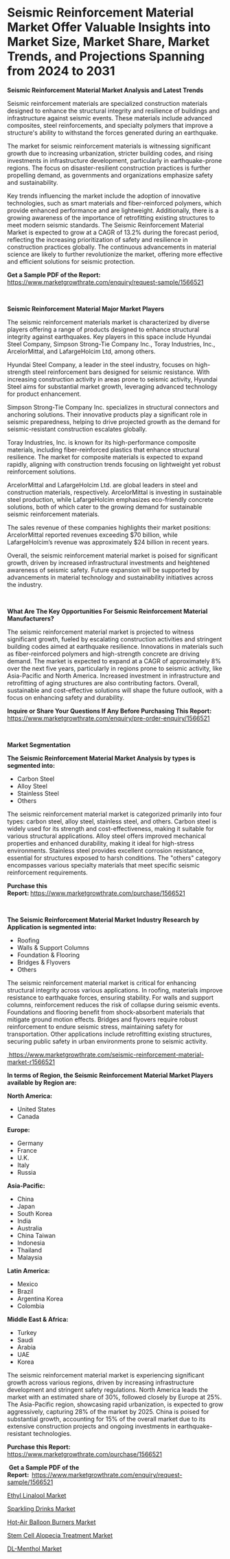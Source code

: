 <p><h1>Seismic Reinforcement Material Market Offer Valuable Insights into Market Size, Market Share, Market Trends, and Projections Spanning from 2024 to 2031</h1></p><p><strong>Seismic Reinforcement Material Market Analysis and Latest Trends</strong></p>
<p><p>Seismic reinforcement materials are specialized construction materials designed to enhance the structural integrity and resilience of buildings and infrastructure against seismic events. These materials include advanced composites, steel reinforcements, and specialty polymers that improve a structure's ability to withstand the forces generated during an earthquake. </p><p>The market for seismic reinforcement materials is witnessing significant growth due to increasing urbanization, stricter building codes, and rising investments in infrastructure development, particularly in earthquake-prone regions. The focus on disaster-resilient construction practices is further propelling demand, as governments and organizations emphasize safety and sustainability. </p><p>Key trends influencing the market include the adoption of innovative technologies, such as smart materials and fiber-reinforced polymers, which provide enhanced performance and are lightweight. Additionally, there is a growing awareness of the importance of retrofitting existing structures to meet modern seismic standards. The Seismic Reinforcement Material Market is expected to grow at a CAGR of 13.2% during the forecast period, reflecting the increasing prioritization of safety and resilience in construction practices globally. The continuous advancements in material science are likely to further revolutionize the market, offering more effective and efficient solutions for seismic protection.</p></p>
<p><strong>Get a Sample PDF of the Report:&nbsp;</strong> <a href="https://www.marketgrowthrate.com/enquiry/request-sample/1566521">https://www.marketgrowthrate.com/enquiry/request-sample/1566521</a></p>
<p>&nbsp;</p>
<p><strong>Seismic Reinforcement Material Major Market Players</strong></p>
<p><p>The seismic reinforcement materials market is characterized by diverse players offering a range of products designed to enhance structural integrity against earthquakes. Key players in this space include Hyundai Steel Company, Simpson Strong-Tie Company Inc., Toray Industries, Inc., ArcelorMittal, and LafargeHolcim Ltd, among others. </p><p>Hyundai Steel Company, a leader in the steel industry, focuses on high-strength steel reinforcement bars designed for seismic resistance. With increasing construction activity in areas prone to seismic activity, Hyundai Steel aims for substantial market growth, leveraging advanced technology for product enhancement.</p><p>Simpson Strong-Tie Company Inc. specializes in structural connectors and anchoring solutions. Their innovative products play a significant role in seismic preparedness, helping to drive projected growth as the demand for seismic-resistant construction escalates globally.</p><p>Toray Industries, Inc. is known for its high-performance composite materials, including fiber-reinforced plastics that enhance structural resilience. The market for composite materials is expected to expand rapidly, aligning with construction trends focusing on lightweight yet robust reinforcement solutions.</p><p>ArcelorMittal and LafargeHolcim Ltd. are global leaders in steel and construction materials, respectively. ArcelorMittal is investing in sustainable steel production, while LafargeHolcim emphasizes eco-friendly concrete solutions, both of which cater to the growing demand for sustainable seismic reinforcement materials.</p><p>The sales revenue of these companies highlights their market positions: ArcelorMittal reported revenues exceeding $70 billion, while LafargeHolcim’s revenue was approximately $24 billion in recent years. </p><p>Overall, the seismic reinforcement material market is poised for significant growth, driven by increased infrastructural investments and heightened awareness of seismic safety. Future expansion will be supported by advancements in material technology and sustainability initiatives across the industry.</p></p>
<p>&nbsp;</p>
<p><strong>What Are The Key Opportunities For Seismic Reinforcement Material Manufacturers?</strong></p>
<p><p>The seismic reinforcement material market is projected to witness significant growth, fueled by escalating construction activities and stringent building codes aimed at earthquake resilience. Innovations in materials such as fiber-reinforced polymers and high-strength concrete are driving demand. The market is expected to expand at a CAGR of approximately 8% over the next five years, particularly in regions prone to seismic activity, like Asia-Pacific and North America. Increased investment in infrastructure and retrofitting of aging structures are also contributing factors. Overall, sustainable and cost-effective solutions will shape the future outlook, with a focus on enhancing safety and durability.</p></p>
<p><strong>Inquire or Share Your Questions If Any Before Purchasing This Report:</strong> <a href="https://www.marketgrowthrate.com/enquiry/pre-order-enquiry/1566521">https://www.marketgrowthrate.com/enquiry/pre-order-enquiry/1566521</a></p>
<p>&nbsp;</p>
<p><strong>Market Segmentation</strong></p>
<p><strong>The Seismic Reinforcement Material Market Analysis by types is segmented into:</strong></p>
<p><ul><li>Carbon Steel</li><li>Alloy Steel</li><li>Stainless Steel</li><li>Others</li></ul></p>
<p><p>The seismic reinforcement material market is categorized primarily into four types: carbon steel, alloy steel, stainless steel, and others. Carbon steel is widely used for its strength and cost-effectiveness, making it suitable for various structural applications. Alloy steel offers improved mechanical properties and enhanced durability, making it ideal for high-stress environments. Stainless steel provides excellent corrosion resistance, essential for structures exposed to harsh conditions. The "others" category encompasses various specialty materials that meet specific seismic reinforcement requirements.</p></p>
<p><strong>Purchase this Report:&nbsp;</strong><a href="https://www.marketgrowthrate.com/purchase/1566521">https://www.marketgrowthrate.com/purchase/1566521</a></p>
<p>&nbsp;</p>
<p><strong>The Seismic Reinforcement Material Market Industry Research by Application is segmented into:</strong></p>
<p><ul><li>Roofing</li><li>Walls & Support Columns</li><li>Foundation & Flooring</li><li>Bridges & Flyovers</li><li>Others</li></ul></p>
<p><p>The seismic reinforcement material market is critical for enhancing structural integrity across various applications. In roofing, materials improve resistance to earthquake forces, ensuring stability. For walls and support columns, reinforcement reduces the risk of collapse during seismic events. Foundations and flooring benefit from shock-absorbent materials that mitigate ground motion effects. Bridges and flyovers require robust reinforcement to endure seismic stress, maintaining safety for transportation. Other applications include retrofitting existing structures, securing public safety in urban environments prone to seismic activity.</p></p>
<p><a href="https://www.marketgrowthrate.com/seismic-reinforcement-material-market-r1566521">&nbsp;https://www.marketgrowthrate.com/seismic-reinforcement-material-market-r1566521</a></p>
<p><strong>In terms of Region, the Seismic Reinforcement Material Market Players available by Region are:</strong></p>
<p>
    <p> <strong> North America: </strong>
        <ul>
            <li>United States</li>
            <li>Canada</li>
        </ul>
        </p> 
    <p> <strong> Europe: </strong>
        <ul>
            <li>Germany</li>
            <li>France</li>
            <li>U.K.</li>
            <li>Italy</li>
            <li>Russia</li>
        </ul>
        </p> 
    <p> <strong> Asia-Pacific: </strong>
        <ul>
            <li>China</li>
            <li>Japan</li>
            <li>South Korea</li>
            <li>India</li>
            <li>Australia</li>
            <li>China Taiwan</li>
            <li>Indonesia</li>
            <li>Thailand</li>
            <li>Malaysia</li>
        </ul>
        </p> 
    <p> <strong> Latin America: </strong>
        <ul>
            <li>Mexico</li>
            <li>Brazil</li>
            <li>Argentina Korea</li>
            <li>Colombia</li>
        </ul>
        </p> 
    <p> <strong> Middle East & Africa: </strong>
        <ul>
            <li>Turkey</li>
            <li>Saudi</li>
            <li>Arabia</li>
            <li>UAE</li>
            <li>Korea</li>
        </ul>
    </p>
    </p>
<p><p>The seismic reinforcement material market is experiencing significant growth across various regions, driven by increasing infrastructure development and stringent safety regulations. North America leads the market with an estimated share of 30%, followed closely by Europe at 25%. The Asia-Pacific region, showcasing rapid urbanization, is expected to grow aggressively, capturing 28% of the market by 2025. China is poised for substantial growth, accounting for 15% of the overall market due to its extensive construction projects and ongoing investments in earthquake-resistant technologies.</p></p>
<p><strong>Purchase this Report: </strong><a href="https://www.marketgrowthrate.com/purchase/1566521">https://www.marketgrowthrate.com/purchase/1566521</a></p>
<p>&nbsp;<strong>Get a Sample PDF of the Report:&nbsp;&nbsp;</strong><a href="https://www.marketgrowthrate.com/enquiry/request-sample/1566521">https://www.marketgrowthrate.com/enquiry/request-sample/1566521</a></p>
<p><strong></strong></p>
<p><p><a href="https://issuu.com/reportprime-2/docs/ethyl-linalool-market-size-2030.ppt_cbf19fbd6b1a97">Ethyl Linalool Market</a></p><p><a href="https://www.linkedin.com/pulse/global-sparkling-drinks-market-projected-grow-cagr-114-forcasted-cw04e?trackingId=6RbZNBYSS1GJljRdTukfqQ%3D%3D">Sparkling Drinks Market</a></p><p><a href="https://medium.com/@nafiafirdania/analyzing-key-drivers-in-the-hot-air-balloon-burners-market-market-trends-and-future-outlook-for-d4d587fd3c56?postPublishedType=repub">Hot-Air Balloon Burners Market</a></p><p><a href="https://github.com/ygfu6u/Market-Research-Report-List-1/blob/main/stem-cell-alopecia-treatment-market.md">Stem Cell Alopecia Treatment Market</a></p><p><a href="https://issuu.com/reportprime-2/docs/dl-menthol-market-size-2030.pptx_56ae15da736b02">DL-Menthol Market</a></p></p>
